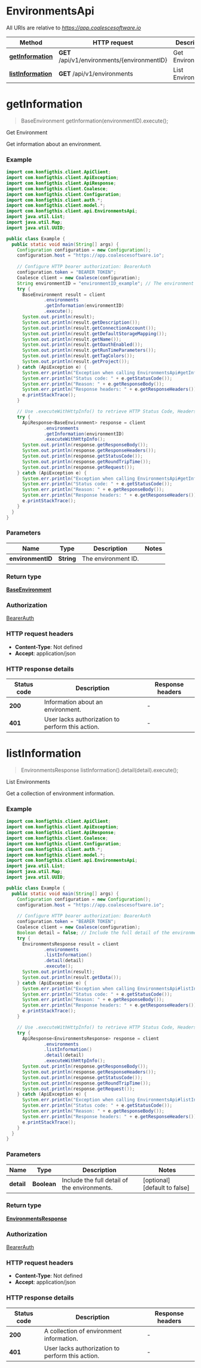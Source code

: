 # EnvironmentsApi

All URIs are relative to *https://app.coalescesoftware.io*

| Method | HTTP request | Description |
|------------- | ------------- | -------------|
| [**getInformation**](EnvironmentsApi.md#getInformation) | **GET** /api/v1/environments/{environmentID} | Get Environment |
| [**listInformation**](EnvironmentsApi.md#listInformation) | **GET** /api/v1/environments | List Environments |


<a name="getInformation"></a>
# **getInformation**
> BaseEnvironment getInformation(environmentID).execute();

Get Environment

Get information about an environment.

### Example
```java
import com.konfigthis.client.ApiClient;
import com.konfigthis.client.ApiException;
import com.konfigthis.client.ApiResponse;
import com.konfigthis.client.Coalesce;
import com.konfigthis.client.Configuration;
import com.konfigthis.client.auth.*;
import com.konfigthis.client.model.*;
import com.konfigthis.client.api.EnvironmentsApi;
import java.util.List;
import java.util.Map;
import java.util.UUID;

public class Example {
  public static void main(String[] args) {
    Configuration configuration = new Configuration();
    configuration.host = "https://app.coalescesoftware.io";
    
    // Configure HTTP bearer authorization: BearerAuth
    configuration.token = "BEARER TOKEN";
    Coalesce client = new Coalesce(configuration);
    String environmentID = "environmentID_example"; // The environment ID.
    try {
      BaseEnvironment result = client
              .environments
              .getInformation(environmentID)
              .execute();
      System.out.println(result);
      System.out.println(result.getDescription());
      System.out.println(result.getConnectionAccount());
      System.out.println(result.getDefaultStorageMapping());
      System.out.println(result.getName());
      System.out.println(result.getOauthEnabled());
      System.out.println(result.getRunTimeParameters());
      System.out.println(result.getTagColors());
      System.out.println(result.getProject());
    } catch (ApiException e) {
      System.err.println("Exception when calling EnvironmentsApi#getInformation");
      System.err.println("Status code: " + e.getStatusCode());
      System.err.println("Reason: " + e.getResponseBody());
      System.err.println("Response headers: " + e.getResponseHeaders());
      e.printStackTrace();
    }

    // Use .executeWithHttpInfo() to retrieve HTTP Status Code, Headers and Request
    try {
      ApiResponse<BaseEnvironment> response = client
              .environments
              .getInformation(environmentID)
              .executeWithHttpInfo();
      System.out.println(response.getResponseBody());
      System.out.println(response.getResponseHeaders());
      System.out.println(response.getStatusCode());
      System.out.println(response.getRoundTripTime());
      System.out.println(response.getRequest());
    } catch (ApiException e) {
      System.err.println("Exception when calling EnvironmentsApi#getInformation");
      System.err.println("Status code: " + e.getStatusCode());
      System.err.println("Reason: " + e.getResponseBody());
      System.err.println("Response headers: " + e.getResponseHeaders());
      e.printStackTrace();
    }
  }
}

```

### Parameters

| Name | Type | Description  | Notes |
|------------- | ------------- | ------------- | -------------|
| **environmentID** | **String**| The environment ID. | |

### Return type

[**BaseEnvironment**](BaseEnvironment.md)

### Authorization

[BearerAuth](../README.md#BearerAuth)

### HTTP request headers

 - **Content-Type**: Not defined
 - **Accept**: application/json

### HTTP response details
| Status code | Description | Response headers |
|-------------|-------------|------------------|
| **200** | Information about an environment. |  -  |
| **401** | User lacks authorization to perform this action. |  -  |

<a name="listInformation"></a>
# **listInformation**
> EnvironmentsResponse listInformation().detail(detail).execute();

List Environments

Get a collection of environment information.

### Example
```java
import com.konfigthis.client.ApiClient;
import com.konfigthis.client.ApiException;
import com.konfigthis.client.ApiResponse;
import com.konfigthis.client.Coalesce;
import com.konfigthis.client.Configuration;
import com.konfigthis.client.auth.*;
import com.konfigthis.client.model.*;
import com.konfigthis.client.api.EnvironmentsApi;
import java.util.List;
import java.util.Map;
import java.util.UUID;

public class Example {
  public static void main(String[] args) {
    Configuration configuration = new Configuration();
    configuration.host = "https://app.coalescesoftware.io";
    
    // Configure HTTP bearer authorization: BearerAuth
    configuration.token = "BEARER TOKEN";
    Coalesce client = new Coalesce(configuration);
    Boolean detail = false; // Include the full detail of the environments.
    try {
      EnvironmentsResponse result = client
              .environments
              .listInformation()
              .detail(detail)
              .execute();
      System.out.println(result);
      System.out.println(result.getData());
    } catch (ApiException e) {
      System.err.println("Exception when calling EnvironmentsApi#listInformation");
      System.err.println("Status code: " + e.getStatusCode());
      System.err.println("Reason: " + e.getResponseBody());
      System.err.println("Response headers: " + e.getResponseHeaders());
      e.printStackTrace();
    }

    // Use .executeWithHttpInfo() to retrieve HTTP Status Code, Headers and Request
    try {
      ApiResponse<EnvironmentsResponse> response = client
              .environments
              .listInformation()
              .detail(detail)
              .executeWithHttpInfo();
      System.out.println(response.getResponseBody());
      System.out.println(response.getResponseHeaders());
      System.out.println(response.getStatusCode());
      System.out.println(response.getRoundTripTime());
      System.out.println(response.getRequest());
    } catch (ApiException e) {
      System.err.println("Exception when calling EnvironmentsApi#listInformation");
      System.err.println("Status code: " + e.getStatusCode());
      System.err.println("Reason: " + e.getResponseBody());
      System.err.println("Response headers: " + e.getResponseHeaders());
      e.printStackTrace();
    }
  }
}

```

### Parameters

| Name | Type | Description  | Notes |
|------------- | ------------- | ------------- | -------------|
| **detail** | **Boolean**| Include the full detail of the environments. | [optional] [default to false] |

### Return type

[**EnvironmentsResponse**](EnvironmentsResponse.md)

### Authorization

[BearerAuth](../README.md#BearerAuth)

### HTTP request headers

 - **Content-Type**: Not defined
 - **Accept**: application/json

### HTTP response details
| Status code | Description | Response headers |
|-------------|-------------|------------------|
| **200** | A collection of environment information. |  -  |
| **401** | User lacks authorization to perform this action. |  -  |

